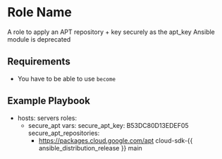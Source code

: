 Role Name
=========

A role to apply an APT repository + key securely as the apt_key Ansible module is deprecated

Requirements
--------------

* You have to be able to use `become`

Example Playbook
----------------

  - hosts: servers 
    roles:
      - secure_apt
    vars:
      secure_apt_key: B53DC80D13EDEF05
      secure_apt_repositories:
        - https://packages.cloud.google.com/apt cloud-sdk-{{ ansible_distribution_release }} main
